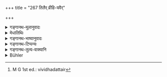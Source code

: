 +++
title = "267 तिलैर् व्रीहि-यवैर्"

+++

<details><summary>गङ्गानथ-मूलानुवादः</summary>

By the proper offering of sesamum, rice and barley, māṣa, water, roots and fruits, men’s ancestors are satisfied for one month.—(267)
</details>

<details><summary>मेधातिथिः</summary>

तिलादिग्रहणं नेतरधान्यपरिसंख्यानार्थम्, अपि तूक्तानां फलविशेषप्रदर्शनार्थम् । एतैर् विधिवद् दत्तैर्[^४८७] अपि मासं प्रीयन्ते । **विधिवत् पितरो नृणाम्** इत्याद्यनुवादपदानि वृत्तपूरणार्थानि ॥ ३.२५७ ॥


[^४८७]:
     M G 1st ed.: vividhadattair
</details>

<details><summary>गङ्गानथ-भाष्यानुवादः</summary>

The mention of the sesamum and other grains is not meant to be preclusive of other grains; it is meant only to be indicative of the peculiar results following from their offering; the sense being that when those are offered in the right manner, the ancestors remain satisfied for one year.

‘*Proper*,’ ‘*ancestors*,’ ‘*men’s*.’—These terms are purely reiterative, put in for the purpose of filling up the metre.—(267)
</details>

<details><summary>गङ्गानथ-टिप्पन्यः</summary>

This verse is quoted in *Mitākṣarā* (on 1.257) as describing what is
meant by ‘*haviṣyānna*’;—in *Parāśaramādhava* (Ācāra, p. 705);—in
*Smṛtitattva* (p. 224), which explains ‘*vrīhi*’ as ‘rice ripening in
the autumn’;—in *Vidhānapārijāta* (II, p. 744);—in *Aparārka* (pp. 500
and 552);—in *Hemādri* (Śrāddha, pp. 541 and 586);—in
*Gadādharapaddhati* (Kāla, p. 536);—and in *Nṛsiṃhaprasāda* (Śrāddha, p.
9b).
</details>

<details><summary>गङ्गानथ-तुल्य-वाक्यानि</summary>

**(verses 3.266-267)  
**

See Comparative notes for [Verse
3.266].
</details>

<details><summary>Bühler</summary>

267	The ancestors of men are satisfied for one month with sesamum grains, rice, barley, masha beans, water, roots, and fruits, which have been given according to the prescribed rule,
</details>
